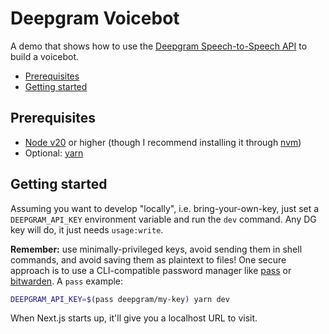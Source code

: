 # Deepgram Voicebot 

A demo that shows how to use the [Deepgram Speech-to-Speech API]() to build a voicebot.

- [Prerequisites](#prerequisites)
- [Getting started](#getting-started)

## Prerequisites

- [Node v20](https://nodejs.org/en/download/) or higher (though I recommend installing it through [nvm](https://github.com/nvm-sh/nvm#installing-and-updating))
- Optional: [yarn](https://classic.yarnpkg.com/en/docs/install)

## Getting started 

Assuming you want to develop "locally", i.e. bring-your-own-key, just set a `DEEPGRAM_API_KEY`
environment variable and run the `dev` command. Any DG key will do, it just needs `usage:write`.

**Remember:** use minimally-privileged keys, avoid sending them in shell commands, and avoid saving
them as plaintext to files! One secure approach is to use a CLI-compatible password manager like
[pass](https://www.passwordstore.org/) or [bitwarden](https://bitwarden.com/help/cli/). A `pass`
example:

```sh
DEEPGRAM_API_KEY=$(pass deepgram/my-key) yarn dev
```

When Next.js starts up, it'll give you a localhost URL to visit.
